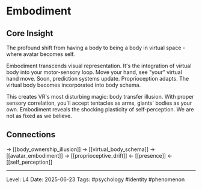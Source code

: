 # Embodiment

## Core Insight
The profound shift from having a body to being a body in virtual space - where avatar becomes self.

Embodiment transcends visual representation. It's the integration of virtual body into your motor-sensory loop. Move your hand, see "your" virtual hand move. Soon, prediction systems update. Proprioception adapts. The virtual body becomes incorporated into body schema.

This creates VR's most disturbing magic: body transfer illusion. With proper sensory correlation, you'll accept tentacles as arms, giants' bodies as your own. Embodiment reveals the shocking plasticity of self-perception. We are not as fixed as we believe.

## Connections
→ [[body_ownership_illusion]]
→ [[virtual_body_schema]]
→ [[avatar_embodiment]]
→ [[proprioceptive_drift]]
← [[presence]]
← [[self_perception]]

---
Level: L4
Date: 2025-06-23
Tags: #psychology #identity #phenomenon